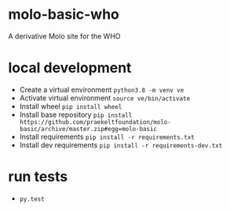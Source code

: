 # molo-basic-who
A derivative Molo site for the WHO

# local development
- Create a virtual environment ```python3.8 -m venv ve```
- Activate virtual environment `source ve/bin/activate`
- Install wheel `pip install wheel`
- Install base repository `pip install https://github.com/praekeltfoundation/molo-basic/archive/master.zip#egg=molo-basic`
- Install requirements `pip install -r requirements.txt`
- Install dev requirements `pip install -r requirements-dev.txt`

# run tests
- `py.test`